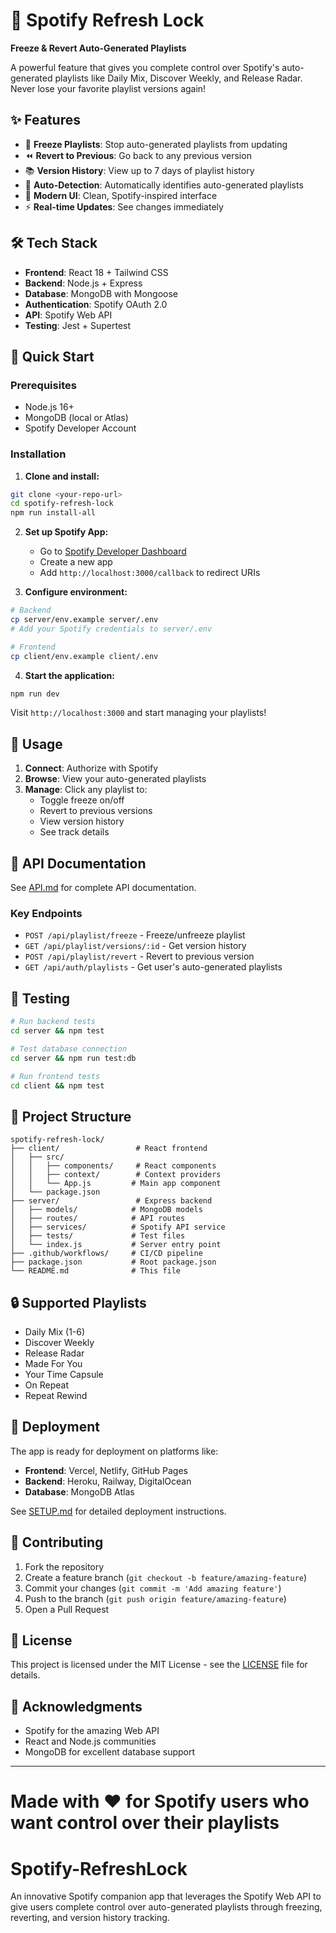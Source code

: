 
# 🎵 Spotify Refresh Lock

**Freeze & Revert Auto-Generated Playlists**

A powerful feature that gives you complete control over Spotify's auto-generated playlists like Daily Mix, Discover Weekly, and Release Radar. Never lose your favorite playlist versions again!

## ✨ Features

- 🧊 **Freeze Playlists**: Stop auto-generated playlists from updating
- ⏪ **Revert to Previous**: Go back to any previous version
- 📚 **Version History**: View up to 7 days of playlist history
- 🎯 **Auto-Detection**: Automatically identifies auto-generated playlists
- 🎨 **Modern UI**: Clean, Spotify-inspired interface
- ⚡ **Real-time Updates**: See changes immediately

## 🛠️ Tech Stack

- **Frontend**: React 18 + Tailwind CSS
- **Backend**: Node.js + Express
- **Database**: MongoDB with Mongoose
- **Authentication**: Spotify OAuth 2.0
- **API**: Spotify Web API
- **Testing**: Jest + Supertest

## 🚀 Quick Start

### Prerequisites

- Node.js 16+ 
- MongoDB (local or Atlas)
- Spotify Developer Account

### Installation

1. **Clone and install:**
```bash
git clone <your-repo-url>
cd spotify-refresh-lock
npm run install-all
```

2. **Set up Spotify App:**
   - Go to [Spotify Developer Dashboard](https://developer.spotify.com/dashboard)
   - Create a new app
   - Add `http://localhost:3000/callback` to redirect URIs

3. **Configure environment:**
```bash
# Backend
cp server/env.example server/.env
# Add your Spotify credentials to server/.env

# Frontend  
cp client/env.example client/.env
```

4. **Start the application:**
```bash
npm run dev
```

Visit `http://localhost:3000` and start managing your playlists!

## 📖 Usage

1. **Connect**: Authorize with Spotify
2. **Browse**: View your auto-generated playlists
3. **Manage**: Click any playlist to:
   - Toggle freeze on/off
   - Revert to previous versions
   - View version history
   - See track details

## 🔧 API Documentation

See [API.md](./API.md) for complete API documentation.

### Key Endpoints

- `POST /api/playlist/freeze` - Freeze/unfreeze playlist
- `GET /api/playlist/versions/:id` - Get version history  
- `POST /api/playlist/revert` - Revert to previous version
- `GET /api/auth/playlists` - Get user's auto-generated playlists

## 🧪 Testing

```bash
# Run backend tests
cd server && npm test

# Test database connection
cd server && npm run test:db

# Run frontend tests
cd client && npm test
```

## 📁 Project Structure

```
spotify-refresh-lock/
├── client/                 # React frontend
│   ├── src/
│   │   ├── components/     # React components
│   │   ├── context/        # Context providers
│   │   └── App.js         # Main app component
│   └── package.json
├── server/                 # Express backend
│   ├── models/            # MongoDB models
│   ├── routes/            # API routes
│   ├── services/          # Spotify API service
│   ├── tests/             # Test files
│   └── index.js           # Server entry point
├── .github/workflows/     # CI/CD pipeline
├── package.json           # Root package.json
└── README.md              # This file
```

## 🔒 Supported Playlists

- Daily Mix (1-6)
- Discover Weekly
- Release Radar
- Made For You
- Your Time Capsule
- On Repeat
- Repeat Rewind

## 🚀 Deployment

The app is ready for deployment on platforms like:
- **Frontend**: Vercel, Netlify, GitHub Pages
- **Backend**: Heroku, Railway, DigitalOcean
- **Database**: MongoDB Atlas

See [SETUP.md](./SETUP.md) for detailed deployment instructions.

## 🤝 Contributing

1. Fork the repository
2. Create a feature branch (`git checkout -b feature/amazing-feature`)
3. Commit your changes (`git commit -m 'Add amazing feature'`)
4. Push to the branch (`git push origin feature/amazing-feature`)
5. Open a Pull Request

## 📄 License

This project is licensed under the MIT License - see the [LICENSE](LICENSE) file for details.

## 🙏 Acknowledgments

- Spotify for the amazing Web API
- React and Node.js communities
- MongoDB for excellent database support

---

**Made with ❤️ for Spotify users who want control over their playlists**
=======
# Spotify-RefreshLock
An innovative Spotify companion app that leverages the Spotify Web API to give users complete control over auto-generated playlists through freezing, reverting, and version history tracking.

